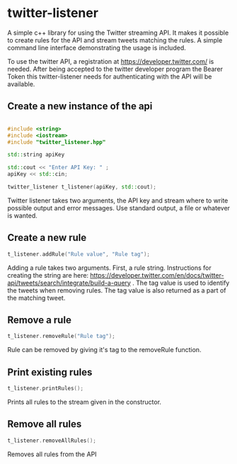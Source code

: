 # twitter-listener

A simple c++ library for using the Twitter streaming API. It makes it possible to create rules for the API and stream tweets matching the rules. A simple command line interface demonstrating the usage is included. 

To use the twitter API, a registration at https://developer.twitter.com/ is needed. After being accepted to the twitter developer program the Bearer Token this twitter-listener needs for authenticating with the API will be available.

## Create a new instance of the api 


```cpp

#include <string>
#include <iostream>
#include "twitter_listener.hpp"

std::string apiKey

std::cout << "Enter API Key: " ;
apiKey << std::cin;

twitter_listener t_listener(apiKey, std::cout);

```

Twitter listener takes two arguments, the API key and stream where to write possible output and error messages. Use standard output, a file or whatever is wanted. 


## Create a new rule 

```cpp
t_listener.addRule("Rule value", "Rule tag");

```

Adding a rule takes two arguments. First, a rule string. Instructions for creating the string are here: https://developer.twitter.com/en/docs/twitter-api/tweets/search/integrate/build-a-query . The tag value is used to identify the tweets when removing rules. The tag value is also returned as a part of the matching tweet. 


## Remove a rule
```cpp
t_listener.removeRule("Rule tag");

```
Rule can be removed by giving it's tag to the removeRule function. 



## Print existing rules
```cpp
t_listener.printRules();

```
Prints all rules to the stream given in the constructor. 

## Remove all rules
```cpp
t_listener.removeAllRules();

```
Removes all rules from the API
